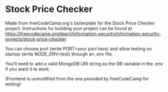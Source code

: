 # Stock Price Checker

Made from freeCodeCamp.org's boilerplate for the Stock Price Checker project. Instructions for building your project can be found at https://freecodecamp.org/learn/information-security/information-security-projects/stock-price-checker

You can choose port (write PORT=*your port here*) and allow testing on startup (write NODE_ENV=test) through an .env file.

You'll need to add a valid MongoDB URI string as the DB variable in the .env if you want it to work.

(Frontend is unmodified from the one provided by freeCodeCamp for testing)